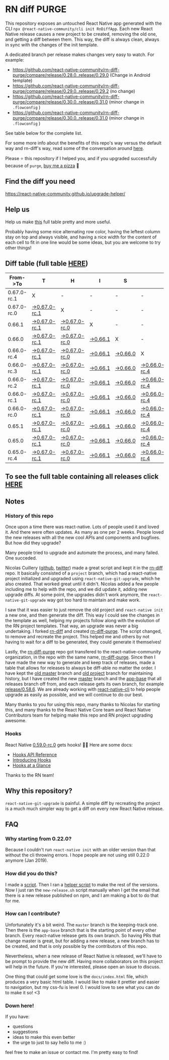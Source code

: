 # RN diff PURGE

This repository exposes an untouched React Native app generated with the CLI
`npx @react-native-community/cli init RnDiffApp`. Each new React Native release causes a new project to be created, removing the old one, and getting a diff between them. This way, the diff is always clean, always in sync with the changes of the init template.

A dedicated branch per release makes changes very easy
to watch. For example:

* https://github.com/react-native-community/rn-diff-purge/compare/release/0.28.0..release/0.29.0
(Change in Android template)
* https://github.com/react-native-community/rn-diff-purge/compare/release/0.29.0..release/0.29.2
(no change)
* https://github.com/react-native-community/rn-diff-purge/compare/release/0.30.0..release/0.31.0
(minor change in `.flowconfig` )
* https://github.com/react-native-community/rn-diff-purge/compare/release/0.30.0..release/0.31.0
(minor change in `.flowconfig` )

See table below for the complete list.

For some more info about the benefits of this repo's way versus the default way and rn-diff's way, read some of the conversation around [here](https://github.com/react-native-community/discussions-and-proposals/issues/68#issuecomment-452227478).

Please :star: this repository if I helped you, and if you upgraded successfully because of `purge`, [buy me a pizza](https://www.buymeacoffee.com/pvinis) :pizza:

## Find the diff you need
https://react-native-community.github.io/upgrade-helper/

## Help us
Help us make [this](https://react-native-community.github.io/rn-diff-purge) full table pretty and more useful.

Probably having some nice alternating row color, having the leftest column stay on top and always visible, and having a nice width for the content of each cell to fit in one line would be some ideas, but you are welcome to try other things!

## Diff table (full table [HERE](https://react-native-community.github.io/rn-diff-purge/))

| From->To    | T                                                                                                                         | H                                                                                                                         | I                                                                                                               | S                                                                                                               |                                                                                                                           | I                                                                                                                         | S                                                                                                                         |                                                                                                                           | C                                                                                                                         | O                                                                                                               | O                                                                                                               | L   |
| ----------- | ------------------------------------------------------------------------------------------------------------------------- | ------------------------------------------------------------------------------------------------------------------------- | --------------------------------------------------------------------------------------------------------------- | --------------------------------------------------------------------------------------------------------------- | ------------------------------------------------------------------------------------------------------------------------- | ------------------------------------------------------------------------------------------------------------------------- | ------------------------------------------------------------------------------------------------------------------------- | ------------------------------------------------------------------------------------------------------------------------- | ------------------------------------------------------------------------------------------------------------------------- | --------------------------------------------------------------------------------------------------------------- | --------------------------------------------------------------------------------------------------------------- | --- |
| 0.67.0-rc.1 | X                                                                                                                         | -                                                                                                                         | -                                                                                                               | -                                                                                                               | -                                                                                                                         | -                                                                                                                         | -                                                                                                                         | -                                                                                                                         | -                                                                                                                         | -                                                                                                               | -                                                                                                               | -   |
| 0.67.0-rc.0 | [->0.67.0-rc.1](https://github.com/react-native-community/rn-diff-purge/compare/release/0.67.0-rc.0..release/0.67.0-rc.1) | X                                                                                                                         | -                                                                                                               | -                                                                                                               | -                                                                                                                         | -                                                                                                                         | -                                                                                                                         | -                                                                                                                         | -                                                                                                                         | -                                                                                                               | -                                                                                                               | -   |
| 0.66.1      | [->0.67.0-rc.1](https://github.com/react-native-community/rn-diff-purge/compare/release/0.66.1..release/0.67.0-rc.1)      | [->0.67.0-rc.0](https://github.com/react-native-community/rn-diff-purge/compare/release/0.66.1..release/0.67.0-rc.0)      | X                                                                                                               | -                                                                                                               | -                                                                                                                         | -                                                                                                                         | -                                                                                                                         | -                                                                                                                         | -                                                                                                                         | -                                                                                                               | -                                                                                                               | -   |
| 0.66.0      | [->0.67.0-rc.1](https://github.com/react-native-community/rn-diff-purge/compare/release/0.66.0..release/0.67.0-rc.1)      | [->0.67.0-rc.0](https://github.com/react-native-community/rn-diff-purge/compare/release/0.66.0..release/0.67.0-rc.0)      | [->0.66.1](https://github.com/react-native-community/rn-diff-purge/compare/release/0.66.0..release/0.66.1)      | X                                                                                                               | -                                                                                                                         | -                                                                                                                         | -                                                                                                                         | -                                                                                                                         | -                                                                                                                         | -                                                                                                               | -                                                                                                               | -   |
| 0.66.0-rc.4 | [->0.67.0-rc.1](https://github.com/react-native-community/rn-diff-purge/compare/release/0.66.0-rc.4..release/0.67.0-rc.1) | [->0.67.0-rc.0](https://github.com/react-native-community/rn-diff-purge/compare/release/0.66.0-rc.4..release/0.67.0-rc.0) | [->0.66.1](https://github.com/react-native-community/rn-diff-purge/compare/release/0.66.0-rc.4..release/0.66.1) | [->0.66.0](https://github.com/react-native-community/rn-diff-purge/compare/release/0.66.0-rc.4..release/0.66.0) | X                                                                                                                         | -                                                                                                                         | -                                                                                                                         | -                                                                                                                         | -                                                                                                                         | -                                                                                                               | -                                                                                                               | -   |
| 0.66.0-rc.3 | [->0.67.0-rc.1](https://github.com/react-native-community/rn-diff-purge/compare/release/0.66.0-rc.3..release/0.67.0-rc.1) | [->0.67.0-rc.0](https://github.com/react-native-community/rn-diff-purge/compare/release/0.66.0-rc.3..release/0.67.0-rc.0) | [->0.66.1](https://github.com/react-native-community/rn-diff-purge/compare/release/0.66.0-rc.3..release/0.66.1) | [->0.66.0](https://github.com/react-native-community/rn-diff-purge/compare/release/0.66.0-rc.3..release/0.66.0) | [->0.66.0-rc.4](https://github.com/react-native-community/rn-diff-purge/compare/release/0.66.0-rc.3..release/0.66.0-rc.4) | X                                                                                                                         | -                                                                                                                         | -                                                                                                                         | -                                                                                                                         | -                                                                                                               | -                                                                                                               | -   |
| 0.66.0-rc.2 | [->0.67.0-rc.1](https://github.com/react-native-community/rn-diff-purge/compare/release/0.66.0-rc.2..release/0.67.0-rc.1) | [->0.67.0-rc.0](https://github.com/react-native-community/rn-diff-purge/compare/release/0.66.0-rc.2..release/0.67.0-rc.0) | [->0.66.1](https://github.com/react-native-community/rn-diff-purge/compare/release/0.66.0-rc.2..release/0.66.1) | [->0.66.0](https://github.com/react-native-community/rn-diff-purge/compare/release/0.66.0-rc.2..release/0.66.0) | [->0.66.0-rc.4](https://github.com/react-native-community/rn-diff-purge/compare/release/0.66.0-rc.2..release/0.66.0-rc.4) | [->0.66.0-rc.3](https://github.com/react-native-community/rn-diff-purge/compare/release/0.66.0-rc.2..release/0.66.0-rc.3) | X                                                                                                                         | -                                                                                                                         | -                                                                                                                         | -                                                                                                               | -                                                                                                               | -   |
| 0.66.0-rc.1 | [->0.67.0-rc.1](https://github.com/react-native-community/rn-diff-purge/compare/release/0.66.0-rc.1..release/0.67.0-rc.1) | [->0.67.0-rc.0](https://github.com/react-native-community/rn-diff-purge/compare/release/0.66.0-rc.1..release/0.67.0-rc.0) | [->0.66.1](https://github.com/react-native-community/rn-diff-purge/compare/release/0.66.0-rc.1..release/0.66.1) | [->0.66.0](https://github.com/react-native-community/rn-diff-purge/compare/release/0.66.0-rc.1..release/0.66.0) | [->0.66.0-rc.4](https://github.com/react-native-community/rn-diff-purge/compare/release/0.66.0-rc.1..release/0.66.0-rc.4) | [->0.66.0-rc.3](https://github.com/react-native-community/rn-diff-purge/compare/release/0.66.0-rc.1..release/0.66.0-rc.3) | [->0.66.0-rc.2](https://github.com/react-native-community/rn-diff-purge/compare/release/0.66.0-rc.1..release/0.66.0-rc.2) | X                                                                                                                         | -                                                                                                                         | -                                                                                                               | -                                                                                                               | -   |
| 0.66.0-rc.0 | [->0.67.0-rc.1](https://github.com/react-native-community/rn-diff-purge/compare/release/0.66.0-rc.0..release/0.67.0-rc.1) | [->0.67.0-rc.0](https://github.com/react-native-community/rn-diff-purge/compare/release/0.66.0-rc.0..release/0.67.0-rc.0) | [->0.66.1](https://github.com/react-native-community/rn-diff-purge/compare/release/0.66.0-rc.0..release/0.66.1) | [->0.66.0](https://github.com/react-native-community/rn-diff-purge/compare/release/0.66.0-rc.0..release/0.66.0) | [->0.66.0-rc.4](https://github.com/react-native-community/rn-diff-purge/compare/release/0.66.0-rc.0..release/0.66.0-rc.4) | [->0.66.0-rc.3](https://github.com/react-native-community/rn-diff-purge/compare/release/0.66.0-rc.0..release/0.66.0-rc.3) | [->0.66.0-rc.2](https://github.com/react-native-community/rn-diff-purge/compare/release/0.66.0-rc.0..release/0.66.0-rc.2) | [->0.66.0-rc.1](https://github.com/react-native-community/rn-diff-purge/compare/release/0.66.0-rc.0..release/0.66.0-rc.1) | X                                                                                                                         | -                                                                                                               | -                                                                                                               | -   |
| 0.65.1      | [->0.67.0-rc.1](https://github.com/react-native-community/rn-diff-purge/compare/release/0.65.1..release/0.67.0-rc.1)      | [->0.67.0-rc.0](https://github.com/react-native-community/rn-diff-purge/compare/release/0.65.1..release/0.67.0-rc.0)      | [->0.66.1](https://github.com/react-native-community/rn-diff-purge/compare/release/0.65.1..release/0.66.1)      | [->0.66.0](https://github.com/react-native-community/rn-diff-purge/compare/release/0.65.1..release/0.66.0)      | [->0.66.0-rc.4](https://github.com/react-native-community/rn-diff-purge/compare/release/0.65.1..release/0.66.0-rc.4)      | [->0.66.0-rc.3](https://github.com/react-native-community/rn-diff-purge/compare/release/0.65.1..release/0.66.0-rc.3)      | [->0.66.0-rc.2](https://github.com/react-native-community/rn-diff-purge/compare/release/0.65.1..release/0.66.0-rc.2)      | [->0.66.0-rc.1](https://github.com/react-native-community/rn-diff-purge/compare/release/0.65.1..release/0.66.0-rc.1)      | [->0.66.0-rc.0](https://github.com/react-native-community/rn-diff-purge/compare/release/0.65.1..release/0.66.0-rc.0)      | X                                                                                                               | -                                                                                                               | -   |
| 0.65.0      | [->0.67.0-rc.1](https://github.com/react-native-community/rn-diff-purge/compare/release/0.65.0..release/0.67.0-rc.1)      | [->0.67.0-rc.0](https://github.com/react-native-community/rn-diff-purge/compare/release/0.65.0..release/0.67.0-rc.0)      | [->0.66.1](https://github.com/react-native-community/rn-diff-purge/compare/release/0.65.0..release/0.66.1)      | [->0.66.0](https://github.com/react-native-community/rn-diff-purge/compare/release/0.65.0..release/0.66.0)      | [->0.66.0-rc.4](https://github.com/react-native-community/rn-diff-purge/compare/release/0.65.0..release/0.66.0-rc.4)      | [->0.66.0-rc.3](https://github.com/react-native-community/rn-diff-purge/compare/release/0.65.0..release/0.66.0-rc.3)      | [->0.66.0-rc.2](https://github.com/react-native-community/rn-diff-purge/compare/release/0.65.0..release/0.66.0-rc.2)      | [->0.66.0-rc.1](https://github.com/react-native-community/rn-diff-purge/compare/release/0.65.0..release/0.66.0-rc.1)      | [->0.66.0-rc.0](https://github.com/react-native-community/rn-diff-purge/compare/release/0.65.0..release/0.66.0-rc.0)      | [->0.65.1](https://github.com/react-native-community/rn-diff-purge/compare/release/0.65.0..release/0.65.1)      | X                                                                                                               | -   |
| 0.65.0-rc.4 | [->0.67.0-rc.1](https://github.com/react-native-community/rn-diff-purge/compare/release/0.65.0-rc.4..release/0.67.0-rc.1) | [->0.67.0-rc.0](https://github.com/react-native-community/rn-diff-purge/compare/release/0.65.0-rc.4..release/0.67.0-rc.0) | [->0.66.1](https://github.com/react-native-community/rn-diff-purge/compare/release/0.65.0-rc.4..release/0.66.1) | [->0.66.0](https://github.com/react-native-community/rn-diff-purge/compare/release/0.65.0-rc.4..release/0.66.0) | [->0.66.0-rc.4](https://github.com/react-native-community/rn-diff-purge/compare/release/0.65.0-rc.4..release/0.66.0-rc.4) | [->0.66.0-rc.3](https://github.com/react-native-community/rn-diff-purge/compare/release/0.65.0-rc.4..release/0.66.0-rc.3) | [->0.66.0-rc.2](https://github.com/react-native-community/rn-diff-purge/compare/release/0.65.0-rc.4..release/0.66.0-rc.2) | [->0.66.0-rc.1](https://github.com/react-native-community/rn-diff-purge/compare/release/0.65.0-rc.4..release/0.66.0-rc.1) | [->0.66.0-rc.0](https://github.com/react-native-community/rn-diff-purge/compare/release/0.65.0-rc.4..release/0.66.0-rc.0) | [->0.65.1](https://github.com/react-native-community/rn-diff-purge/compare/release/0.65.0-rc.4..release/0.65.1) | [->0.65.0](https://github.com/react-native-community/rn-diff-purge/compare/release/0.65.0-rc.4..release/0.65.0) | X   |

## To see the full table containing all releases click [HERE](https://react-native-community.github.io/rn-diff-purge/)

## Notes

### History of this repo

Once upon a time there was react-native. Lots of people used it and loved it. And there were often updates. As many as one per 2 weeks. People loved the new releases with all the new cool APIs and components and bugfixes. But how did they upgrade?

Many people tried to upgrade and automate the process, and many failed. One succeded.

Nicolas Cuillery ([github](https://github.com/ncuillery), [twitter](https://twitter.com/ncuillery)) made a great script and kept it in the [rn-diff](https://github.com/ncuillery/rn-diff) repo. It basically consisted of a `project` branch, which had a react-native project initialized and upgraded using `react-native-git-upgrade`, which he also created. That worked great until it didn't. Nicolas added a few people including me to help with the repo, and we did update it, adding new upgrade diffs. At some point, the upgrades didn't work anymore, the `react-native-git-upgrade` way got too hard to maintain and make work.

I saw that it was easier to just remove the old project and `react-native init` a new one, and then generate the diff. This way I could see the changes in the template as well, helping my projects follow along with the evolution of the RN project templates. That way, an upgrade was never a big undertaking. I forked [rn-diff](https://github.com/ncuillery/rn-diff) and created [rn-diff-purge](https://github.com/react-native-community/rn-diff-purge). The script changed, to remove and recreate the project. This helped me and others by not having to wait for a diff to be generated, they could generate it themselves!

Lastly, the [rn-diff-purge](https://github.com/react-native-community/rn-diff-purge) repo got transfered to the react-native-community organization, in the repo with the same name, [rn-diff-purge](https://github.com/react-native-community/rn-diff-purge). Since then I have made the new way to generate and keep track of releases, made a table that allows for releases to always be diff-able no matter the order. I have kept the [old master](https://github.com/react-native-community/rn-diff-purge/tree/old/master) branch and [old project](https://github.com/react-native-community/rn-diff-purge/tree/old/project) branch for maintaining history, but I have created the new [master](https://github.com/react-native-community/rn-diff-purge/tree/master) branch and the [app-base](https://github.com/react-native-community/rn-diff-purge/tree/app-base) that all releases branch off from, and each release gets its own branch, for example [release/0.58.6](https://github.com/react-native-community/rn-diff-purge/tree/release/0.58.6). We are already working with [react-native-cli](https://github.com/react-native-community/react-native-cli) to help people upgrade as easily as possible, and we will continue to do our best.

Many thanks to you for using this repo, many thanks to Nicolas for starting this, and many thanks to the React Native Core team and React Native Contributors team for helping make this repo and RN project upgrading awesome.

### Hooks
React Native [0.59.0-rc.0](https://github.com/react-native-community/rn-diff-purge#version-changes) gets hooks! 🎉🥳
Here are some docs:
- [Hooks API Reference](https://reactjs.org/docs/hooks-reference.html)
- [Introducing Hooks](https://reactjs.org/docs/hooks-intro.html)
- [Hooks at a Glance](https://reactjs.org/docs/hooks-overview.html)

Thanks to the RN team!

## Why this repository?
`react-native-git-upgrade` is painful. A simple diff by recreating the project is a much much simpler way to get a diff on every new React Native release.

## FAQ

### Why starting from 0.22.0?

Because I couldn't run `react-native init` with an older version than that without the cli throwing errors. I hope people are not using still 0.22.0 anymore (Jan 2019).

### How did you do this?

I made a [script](https://github.com/react-native-community/rn-diff-purge/blob/master/new-release.sh). Then I ran a [helper script](https://github.com/react-native-community/rn-diff-purge/blob/master/new-release.sh) to make the rest of the versions.
Now I just ran the `new-release.sh` script manually when I get the email that there is a new release published on npm, and I am making a bot to do that for me.

### How can I contribute?

Unfortunately it's a bit weird. The `master` branch is the keeping-track one. Then there is the `app-base` branch that is the starting point of every other branch. Every react-native release gets its own branch. So having PRs that change master is great, but for adding a new release, a new branch has to be created, and that is only possible by the contributors of this repo.

Nevertheless, when a new release of React Native is released, we'll have to be prompt to provide
the new diff. Having more collaborators on this project will help in the future. If you're interested, please open an issue to discuss.

One thing that could get some love is the `docs/index.html` file, which produces a very basic html table. I would like to make it prettier and easier to navigation, but my css-fu is level 0. I would love to see what you can do to make it so! <3

### Down here!

If you have:
- questions
- suggestions
- ideas to make this even better
- the urge to just to say hello to me :)

feel free to make an issue or contact me. I'm pretty easy to find!
